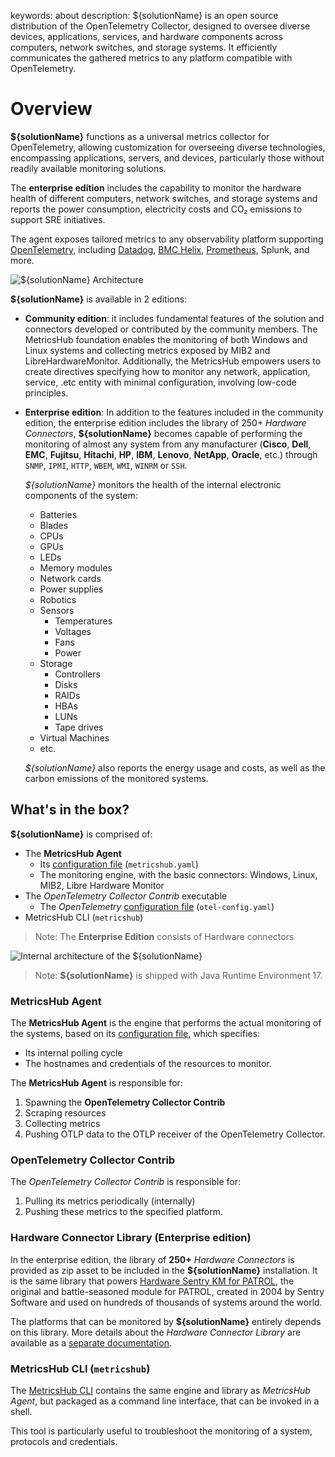 keywords: about
description: ${solutionName} is an open source distribution of the OpenTelemetry Collector, designed to oversee diverse devices, applications, services, and hardware components across computers, network switches, and storage systems. It efficiently communicates the gathered metrics to any platform compatible with OpenTelemetry.

# Overview

<!-- MACRO{toc|fromDepth=1|toDepth=2|id=toc} -->

**${solutionName}** functions as a universal metrics collector for OpenTelemetry, allowing customization for overseeing diverse technologies, encompassing applications, servers, and devices, particularly those without readily available monitoring solutions.

The **enterprise edition** includes the capability to monitor the hardware health of different computers, network switches, and storage systems and reports the power consumption, electricity costs and CO₂ emissions to support SRE initiatives.

The agent exposes tailored metrics to any observability platform supporting [OpenTelemetry](https://opentelemetry.io/docs), including [Datadog](https://www.datadoghq.com), [BMC Helix](https://www.bmc.com/it-solutions/bmc-helix.html), [Prometheus](https://prometheus.io), Splunk, and more.


![**${solutionName}** Architecture](./images/architecture.png)

**${solutionName}** is available in 2 editions:

* **Community edition**: it includes fundamental features of the solution and connectors developed or contributed by the community members.
The MetricsHub foundation enables the monitoring of both Windows and Linux systems and collecting metrics exposed by MIB2 and LibreHardwareMonitor.
Additionally, the MetricsHub empowers users to create directives specifying how to monitor any network, application, service, .etc entity with minimal configuration, involving low-code principles.

* **Enterprise edition**: In addition to the features included in the community edition, the enterprise edition includes the library of 250+ *Hardware Connectors*, **${solutionName}** becomes capable of performing the monitoring of almost any system from any manufacturer (**Cisco**, **Dell**, **EMC**, **Fujitsu**, **Hitachi**, **HP**, **IBM**, **Lenovo**, **NetApp**, **Oracle**, etc.) through `SNMP`, `IPMI`, `HTTP`, `WBEM`, `WMI`, `WINRM` or `SSH`.


  *${solutionName}* monitors the health of the internal electronic components of the system:

  * Batteries
  * Blades
  * CPUs
  * GPUs
  * LEDs
  * Memory modules
  * Network cards
  * Power supplies
  * Robotics
  * Sensors
      * Temperatures
      * Voltages
      * Fans
      * Power
  * Storage
      * Controllers
      * Disks
      * RAIDs
      * HBAs
      * LUNs
      * Tape drives
  * Virtual Machines
  * etc.

  *${solutionName}* also reports the energy usage and costs, as well as the carbon emissions of the monitored systems.

## What's in the box?

**${solutionName}** is comprised of:

* The **MetricsHub Agent**
    * Its [configuration file](configuration/configure-agent.md) (`metricshub.yaml`)
    * The monitoring engine, with the basic connectors: Windows, Linux, MIB2, Libre Hardware Monitor 
* The *OpenTelemetry Collector Contrib* executable
    * The *OpenTelemetry* [configuration file](configuration/configure-otel.md) (`otel-config.yaml`)
* MetricsHub CLI (`metricshub`)

> Note: The **Enterprise Edition** consists of Hardware connectors

![Internal architecture of the ${solutionName}](images/metricshub-internal-architecture.png)

> Note: **${solutionName}** is shipped with Java Runtime Environment 17.

### MetricsHub Agent

The **MetricsHub Agent** is the engine that performs the actual monitoring of the systems, based on its [configuration file](configuration/configure-agent.md), which specifies:

* Its internal polling cycle
* The hostnames and credentials of the resources to monitor.

The **MetricsHub Agent** is responsible for:

1. Spawning the **OpenTelemetry Collector Contrib**
2. Scraping resources
3. Collecting metrics
4. Pushing OTLP data to the OTLP receiver of the OpenTelemetry Collector.

### OpenTelemetry Collector Contrib

The *OpenTelemetry Collector Contrib* is responsible for:

1. Pulling its metrics periodically (internally)
2. Pushing these metrics to the specified platform.

### Hardware Connector Library (Enterprise edition)

In the enterprise edition, the library of **250+** *Hardware Connectors* is provided as zip asset to be included in the **${solutionName}** installation. It is the same library that powers [Hardware Sentry KM for PATROL](https://www.sentrysoftware.com/products/km-hardware-sentry.html), the original and battle-seasoned module for PATROL, created in 2004 by Sentry Software and used on hundreds of thousands of systems around the world.

The platforms that can be monitored by **${solutionName}** entirely depends on this library. More details about the *Hardware Connector Library* are available as a [separate documentation](https://www.sentrysoftware.com/docs/hardware-connectors/latest/index.html).

### MetricsHub CLI (`metricshub`)

The [MetricsHub CLI](troubleshooting/cli.md) contains the same engine and library as *MetricsHub Agent*, but packaged as a command line interface, that can be invoked in a shell.

This tool is particularly useful to troubleshoot the monitoring of a system, protocols and credentials.
